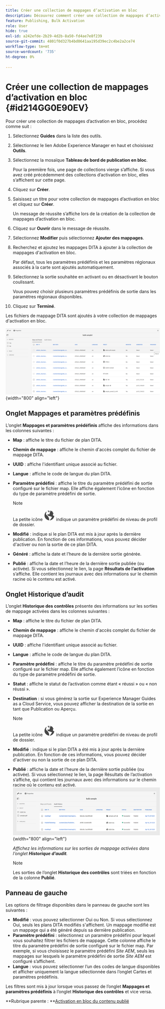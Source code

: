 ```yaml
---
title: Créer une collection de mappages d’activation en bloc
description: Découvrez comment créer une collection de mappages d’activation en bloc dans les guides AEM.
feature: Publishing, Bulk Activation
role: User
hide: true
exl-id: a242efde-2b29-4d2b-8a50-fd4ae7e8f239
source-git-commit: 4801f0d327b4bd0641aa195d39ec2c4be2a2ce74
workflow-type: tm+mt
source-wordcount: '735'
ht-degree: 0%

---
```


# Créer une collection de mappages d’activation en bloc {#id214GG0E90EV}

Pour créer une collection de mappages d’activation en bloc, procédez comme suit :

1. Sélectionnez **Guides** dans la liste des outils.

1. Sélectionnez le lien Adobe Experience Manager en haut et choisissez **Outils**.

1. Sélectionnez la mosaïque **Tableau de bord de publication en bloc**.

   Pour la première fois, une page de collections vierge s’affiche. Si vous avez créé précédemment des collections d’activation en bloc, elles s’affichent sur cette page.

1. Cliquez sur **Créer**.

1. Saisissez un titre pour votre collection de mappages d’activation en bloc et cliquez sur **Créer**.

   Un message de réussite s’affiche lors de la création de la collection de mappages d’activation en bloc.

1. Cliquez sur **Ouvrir** dans le message de réussite.

1. Sélectionnez **Modifier** puis sélectionnez **Ajouter des mappages**.

1. Recherchez et ajoutez les mappages DITA à ajouter à la collection de mappages d&#39;activation en bloc.

   Par défaut, tous les paramètres prédéfinis et les paramètres régionaux associés à la carte sont ajoutés automatiquement.

1. Sélectionnez la sortie souhaitée en activant ou en désactivant le bouton coulissant.

   Vous pouvez choisir plusieurs paramètres prédéfinis de sortie dans les paramètres régionaux disponibles.

1. Cliquez sur **Terminé**.

Les fichiers de mappage DITA sont ajoutés à votre collection de mappages d&#39;activation en bloc.

![ a créé une collection d’activation en bloc](images/bulk-activation-collection-created.png){width="800" align="left"}

## Onglet Mappages et paramètres prédéfinis

L’onglet **Mappages et paramètres prédéfinis** affiche des informations dans les colonnes suivantes :

- **Map** : affiche le titre du fichier de plan DITA.
- **Chemin de mappage** : affiche le chemin d&#39;accès complet du fichier de mappage DITA.

- **UUID** : affiche l&#39;identifiant unique associé au fichier.

- **Langue** : affiche le code de langue du plan DITA.
- **Paramètre prédéfini** : affiche le titre du paramètre prédéfini de sortie configuré sur le fichier map. Elle affiche également l’icône en fonction du type de paramètre prédéfini de sortie.

  >[!NOTE]
  >
  > La petite icône ![](images/global-preset-icon.svg) indique un paramètre prédéfini de niveau de profil de dossier.

- **Modifié** : indique si le plan DITA est mis à jour après la dernière publication. En fonction de ces informations, vous pouvez décider d&#39;activer ou non la sortie de ce plan DITA.
- **Généré** : affiche la date et l’heure de la dernière sortie générée.
- **Publié** : affiche la date et l’heure de la dernière sortie publiée (ou activée). Si vous sélectionnez le lien, la page **Résultats de l’activation** s’affiche. Elle contient les journaux avec des informations sur le chemin racine où le contenu est activé.

## Onglet Historique d’audit

L’onglet **Historique des contrôles** présente des informations sur les sorties de mappage activées dans les colonnes suivantes :
- **Map** : affiche le titre du fichier de plan DITA.
- **Chemin de mappage** : affiche le chemin d&#39;accès complet du fichier de mappage DITA.
- **UUID** : affiche l&#39;identifiant unique associé au fichier.
- **Langue** : affiche le code de langue du plan DITA.
- **Paramètre prédéfini** : affiche le titre du paramètre prédéfini de sortie configuré sur le fichier map. Elle affiche également l’icône en fonction du type de paramètre prédéfini de sortie.
- **Statut** : affiche le statut de l’activation comme étant « réussi » ou « non réussi ».
- **Destination** : si vous générez la sortie sur Experience Manager Guides as a Cloud Service, vous pouvez afficher la destination de la sortie en tant que Publication ou Aperçu.

  >[!NOTE]
  >
  > La petite icône ![](images/global-preset-icon.svg) indique un paramètre prédéfini de niveau de profil de dossier.

- **Modifié** : indique si le plan DITA a été mis à jour après la dernière publication. En fonction de ces informations, vous pouvez décider d&#39;activer ou non la sortie de ce plan DITA.
- **Publié** : affiche la date et l’heure de la dernière sortie publiée (ou activée). Si vous sélectionnez le lien, la page Résultats de l’activation s’affiche, qui contient les journaux avec des informations sur le chemin racine où le contenu est activé.
  ![ l’onglet historique d’audit de la collecte d’activation en bloc créé](images/bulk-collection-audit-history.png){width="800" align="left"}

  *Affichez les informations sur les sorties de mappage activées dans l’onglet **Historique d’audit**.*


  >[!NOTE]
  >
  > Les sorties de l’onglet **Historique des contrôles** sont triées en fonction de la colonne **Publié**.



## Panneau de gauche

Les options de filtrage disponibles dans le panneau de gauche sont les suivantes :

- **Modifié** : vous pouvez sélectionner Oui ou Non. Si vous sélectionnez Oui, seuls les plans DITA modifiés s&#39;affichent. Un mappage modifié est un mappage qui a été généré depuis sa dernière publication.
- **Paramètre prédéfini** : sélectionnez un paramètre prédéfini pour lequel vous souhaitez filtrer les fichiers de mappage. Cette colonne affiche le titre du paramètre prédéfini de sortie configuré sur le fichier map. Par exemple, si vous choisissez le paramètre prédéfini *Site AEM*, seuls les mappages sur lesquels le paramètre prédéfini de sortie *Site AEM* est configuré s’affichent.
- **Langue** : vous pouvez sélectionner l’un des codes de langue disponibles et afficher uniquement la langue sélectionnée dans l’onglet Cartes et paramètres prédéfinis.

Les filtres sont mis à jour lorsque vous passez de l’onglet **Mappages et paramètres prédéfinis** à l’onglet **Historique des contrôles** et vice versa.

**Rubrique parente : **[Activation en bloc du contenu publié](conf-bulk-activation.md)
